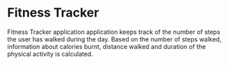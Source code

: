 # Fitness Tracker
Fitness Tracker application application keeps track of the number of steps the user has walked during the day. Based on the number of steps walked, information about calories burnt, distance walked and
duration of the physical activity is calculated.
